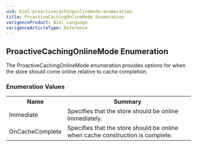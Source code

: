```yaml
---
uid: biml-proactivecachingonlinemode-enumeration
title: ProactiveCachingOnlineMode Enumeration
varigenceProduct: Biml Language
varigenceArticleType: Reference
---
```


## ProactiveCachingOnlineMode Enumeration<div class="LanguageSummary"><div class ="SummaryItem">The ProactiveCachingOnlineMode enumeration provides options for when the store should come online relative to cache completion.</div></div><div class="EnumValueGroup">### Enumeration Values<table id="EnumValue" class="MemberList"><tbody><tr><th class="MemberNameColumnHeader">Name</th><th class="MemberSummaryColumnHeader">Summary</th></tr><tr class="cd0"><td class="MemberName">Immediate</td><td class="MemberSummary"><div class ="SummaryItem">Specifies that the store should be online immediately.</div></td></tr><tr class="cd1"><td class="MemberName">OnCacheComplete</td><td class="MemberSummary"><div class ="SummaryItem">Specifies that the store should be online when cache construction is complete.</div></td></tr></tbody></table></div>
